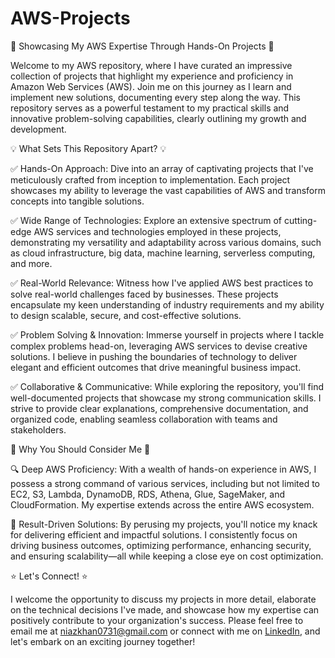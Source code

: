 # AWS-Projects

🚀 Showcasing My AWS Expertise Through Hands-On Projects 🌟

Welcome to my AWS repository, where I have curated an impressive collection of projects that highlight my experience and proficiency in Amazon Web Services (AWS). Join me on this journey as I learn and implement new solutions, documenting every step along the way. This repository serves as a powerful testament to my practical skills and innovative problem-solving capabilities, clearly outlining my growth and development.

💡 What Sets This Repository Apart? 💡

✅ Hands-On Approach: Dive into an array of captivating projects that I've meticulously crafted from inception to implementation. Each project showcases my ability to leverage the vast capabilities of AWS and transform concepts into tangible solutions.

✅ Wide Range of Technologies: Explore an extensive spectrum of cutting-edge AWS services and technologies employed in these projects, demonstrating my versatility and adaptability across various domains, such as cloud infrastructure, big data, machine learning, serverless computing, and more.

✅ Real-World Relevance: Witness how I've applied AWS best practices to solve real-world challenges faced by businesses. These projects encapsulate my keen understanding of industry requirements and my ability to design scalable, secure, and cost-effective solutions.

✅ Problem Solving & Innovation: Immerse yourself in projects where I tackle complex problems head-on, leveraging AWS services to devise creative solutions. I believe in pushing the boundaries of technology to deliver elegant and efficient outcomes that drive meaningful business impact.

✅ Collaborative & Communicative: While exploring the repository, you'll find well-documented projects that showcase my strong communication skills. I strive to provide clear explanations, comprehensive documentation, and organized code, enabling seamless collaboration with teams and stakeholders.

💼 Why You Should Consider Me 💼

🔍 Deep AWS Proficiency: With a wealth of hands-on experience in AWS, I possess a strong command of various services, including but not limited to EC2, S3, Lambda, DynamoDB, RDS, Athena, Glue, SageMaker, and CloudFormation. My expertise extends across the entire AWS ecosystem.

🚀 Result-Driven Solutions: By perusing my projects, you'll notice my knack for delivering efficient and impactful solutions. I consistently focus on driving business outcomes, optimizing performance, enhancing security, and ensuring scalability—all while keeping a close eye on cost optimization.

⭐️ Let's Connect! ⭐️

I welcome the opportunity to discuss my projects in more detail, elaborate on the technical decisions I've made, and showcase how my expertise can positively contribute to your organization's success. Please feel free to email me at niazkhan0731@gmail.com or connect with me on <a href="https://linkedin.com/in/niazkhan0731">LinkedIn</a>, and let's embark on an exciting journey together!
